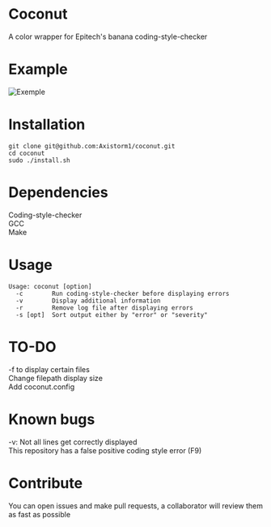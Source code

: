 # Coconut
A color wrapper for Epitech's banana coding-style-checker

# Example
![Exemple](https://i.imgur.com/KWYrKwL.png)

# Installation
```
git clone git@github.com:Axistorm1/coconut.git
cd coconut
sudo ./install.sh
```

# Dependencies
Coding-style-checker <br>
GCC <br>
Make <br>

# Usage
```
Usage: coconut [option]
  -c        Run coding-style-checker before displaying errors
  -v        Display additional information
  -r        Remove log file after displaying errors
  -s [opt]  Sort output either by "error" or "severity"
```

# TO-DO
-f to display certain files <br>
Change filepath display size <br>
Add coconut.config <br>

# Known bugs
-v: Not all lines get correctly displayed <br>
This repository has a false positive coding style error (F9)

# Contribute
You can open issues and make pull requests, a collaborator will review them as fast as possible
